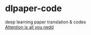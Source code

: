# dlpaper-code
deep learning paper translation &amp; codes  
[Attention is all you nedd](https://github.com/Alexzsh/dlpaper-code/blob/master/Attention%20is%20all%20you%20need/Attention%20is%20all%20you%20need.md)
